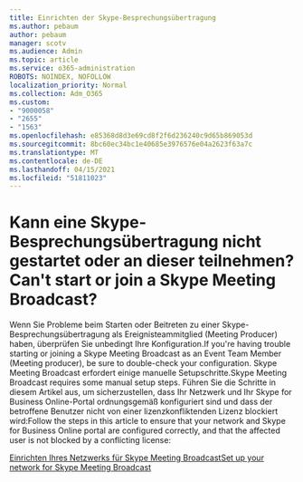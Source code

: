 ```yaml
---
title: Einrichten der Skype-Besprechungsübertragung
ms.author: pebaum
author: pebaum
manager: scotv
ms.audience: Admin
ms.topic: article
ms.service: o365-administration
ROBOTS: NOINDEX, NOFOLLOW
localization_priority: Normal
ms.collection: Adm_O365
ms.custom:
- "9000058"
- "2655"
- "1563"
ms.openlocfilehash: e85368d8d3e69cd8f2f6d236240c9d65b869053d
ms.sourcegitcommit: 8bc60ec34bc1e40685e3976576e04a2623f63a7c
ms.translationtype: MT
ms.contentlocale: de-DE
ms.lasthandoff: 04/15/2021
ms.locfileid: "51811023"
---
```

# <a name="cant-start-or-join-a-skype-meeting-broadcast"></a><span data-ttu-id="f6c38-102">Kann eine Skype-Besprechungsübertragung nicht gestartet oder an dieser teilnehmen?</span><span class="sxs-lookup"><span data-stu-id="f6c38-102">Can't start or join a Skype Meeting Broadcast?</span></span>

<span data-ttu-id="f6c38-103">Wenn Sie Probleme beim Starten oder Beitreten zu einer Skype-Besprechungsübertragung als Ereignisteammitglied (Meeting Producer) haben, überprüfen Sie unbedingt Ihre Konfiguration.</span><span class="sxs-lookup"><span data-stu-id="f6c38-103">If you're having trouble starting or joining a Skype Meeting Broadcast as an Event Team Member (Meeting producer), be sure to double-check your configuration.</span></span> <span data-ttu-id="f6c38-104">Skype Meeting Broadcast erfordert einige manuelle Setupschritte.</span><span class="sxs-lookup"><span data-stu-id="f6c38-104">Skype Meeting Broadcast requires some manual setup steps.</span></span> <span data-ttu-id="f6c38-105">Führen Sie die Schritte in diesem Artikel aus, um sicherzustellen, dass Ihr Netzwerk und Ihr Skype for Business Online-Portal ordnungsgemäß konfiguriert sind und dass der betroffene Benutzer nicht von einer lizenzkonfliktenden Lizenz blockiert wird:</span><span class="sxs-lookup"><span data-stu-id="f6c38-105">Follow the steps in this article to ensure that your network and Skype for Business Online portal are configured correctly, and that the affected user is not blocked by a conflicting license:</span></span>

[<span data-ttu-id="f6c38-106">Einrichten Ihres Netzwerks für Skype Meeting Broadcast</span><span class="sxs-lookup"><span data-stu-id="f6c38-106">Set up your network for Skype Meeting Broadcast</span></span>](https://docs.microsoft.com/SkypeForBusiness/set-up-your-network-for-skype-meeting-broadcast/set-up-your-network-for-skype-meeting-broadcast)